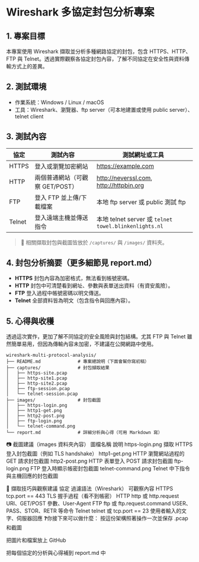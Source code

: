 # Wireshark 多協定封包分析專案

## 1. 專案目標
本專案使用 Wireshark 擷取並分析多種網路協定的封包，包含 HTTPS、HTTP、FTP 與 Telnet。透過實際觀察各協定封包內容，了解不同協定在安全性與資料傳輸方式上的差異。

## 2. 測試環境
- 作業系統：Windows / Linux / macOS
- 工具：Wireshark、瀏覽器、ftp server（可本地建置或使用 public server）、telnet client

## 3. 測試內容
| 協定  | 測試內容                  | 測試網址或工具                         |
|-------|---------------------------|----------------------------------------|
| HTTPS | 登入或瀏覽加密網站         | https://example.com                    |
| HTTP  | 兩個普通網站（可觀察 GET/POST） | http://neverssl.com, http://httpbin.org |
| FTP   | 登入 FTP 並上傳/下載檔案     | 本地 ftp server 或 public 測試 ftp     |
| Telnet| 登入遠端主機並傳送指令       | 本地 telnet server 或 `telnet towel.blinkenlights.nl` |

> 📌 相關擷取封包與截圖皆放於 `/captures/` 與 `/images/` 資料夾。

## 4. 封包分析摘要（更多細節見 report.md）
- **HTTPS** 封包內容為加密格式，無法看到帳號密碼。
- **HTTP** 封包中可清楚看到網址、參數與表單送出資料（有資安風險）。
- **FTP** 登入過程中帳號密碼以明文傳送。
- **Telnet** 全部資料皆為明文（包含指令與回應內容）。

## 5. 心得與收穫
透過這次實作，更加了解不同協定的安全風險與封包結構。尤其 FTP 與 Telnet 雖然簡單易用，但因為傳輸內容未加密，不建議在公開網路中使用。



```
wireshark-multi-protocol-analysis/
├── README.md              # 專案總說明（下面會幫你寫初稿）
├── captures/              # 封包擷取結果
│   ├── https-site.pcap
│   ├── http-site1.pcap
│   ├── http-site2.pcap
│   ├── ftp-session.pcap
│   └── telnet-session.pcap
├── images/                # 封包截圖
│   ├── https-login.png
│   ├── http1-get.png
│   ├── http2-post.png
│   ├── ftp-login.png
│   └── telnet-command.png
└── report.md              # 詳細分析與心得（可用 Markdown 寫）
```


📷 截圖建議（images 資料夾內容）
圖檔名稱	說明
https-login.png	擷取 HTTPS 登入封包截圖（例如 TLS handshake）
http1-get.png	HTTP 瀏覽網站過程的 GET 請求封包截圖
http2-post.png	HTTP 表單登入 POST 請求封包截圖
ftp-login.png	FTP 登入時顯示帳密封包截圖
telnet-command.png	Telnet 中下指令與主機回應的封包截圖

📌 擷取技巧與觀察建議
協定	過濾語法（Wireshark）	可觀察內容
HTTPS	tcp.port == 443	TLS 握手過程（看不到帳密）
HTTP	http 或 http.request	URI、GET/POST 參數、User-Agent
FTP	ftp 或 ftp.request.command	USER、PASS、STOR、RETR 等命令
Telnet	telnet 或 tcp.port == 23	使用者輸入的文字、伺服器回應
❓你接下來可以做什麼：
按這份架構照著操作一次並保存 .pcap 和截圖

把圖片和檔案放上 GitHub

把每個協定的分析與心得補到 report.md 中
